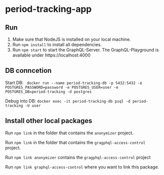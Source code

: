 # period-tracking-app

## Run
1. Make sure that NodeJS is installed on your local machine. 
2. Run `npm install` to install all dependencies.
3. Run `npm start` to start the GraphQL-Server. The GraphQL-Playground is available under https://localhost:4000 

## DB conncetion
Start DB: 
``` docker run --name period-tracking-db -p 5432:5432 -e POSTGRES_PASSWORD=password -e POSTGRES_USER=user -e POSTGRES_DB=period-tracking -d postgres```

Debug into DB: 
```docker exec -it period-tracking-db psql -d period-tracking -U user```

## Install other local packages
Run ```npm link``` in the folder that contains the ```anonymizer``` project. 

Run ```npm link``` in the folder that contains the ```gragphql-access-control``` project.

Run ```npm link anonymizer``` contains the ```gragphql-access-control``` project

Run ```npm link graphql-access-control``` where you want to link this package.
